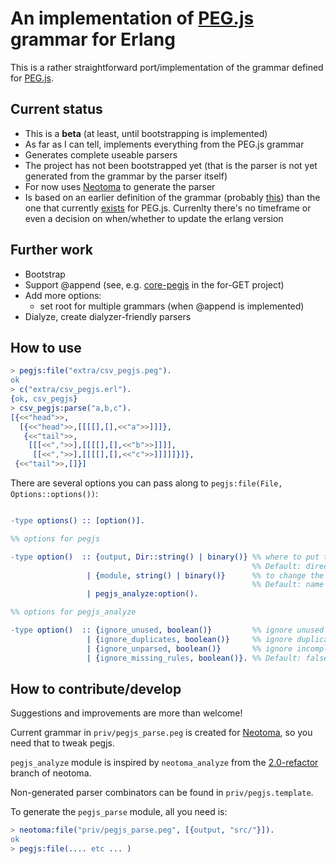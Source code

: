 # An implementation of [PEG.js](http://pegjs.majda.cz) grammar for Erlang

This is a rather straightforward port/implementation of the grammar defined for
[PEG.js](http://pegjs.majda.cz/documentation#grammar-syntax-and-semantics).

## Current status

- This is a **beta** (at least, until bootstrapping is implemented)
- As far as I can tell, implements everything from the PEG.js grammar
- Generates complete useable parsers
- The project has not been bootstrapped yet (that is the parser is not yet 
  generated from the grammar by the parser itself)
- For now uses [Neotoma](https://github.com/seancribbs/neotoma) to generate the parser
- Is based on an earlier definition of the grammar (probably [this](https://github.com/dmajda/pegjs/blob/f0a6bc92cc24b623689c7811bebc1ce2921442f0/src/parser.pegjs))
  than the one that currently [exists](https://github.com/dmajda/pegjs/blob/master/src/parser.pegjs) 
  for PEG.js. Currenlty there's no timeframe or even a decision on when/whether to update the erlang version

## Further work

- Bootstrap
- Support @append (see, e.g. [core-pegjs](https://github.com/for-GET/core-pegjs) 
  in the for-GET project)
- Add more options:
  - set root for multiple grammars (when @append is implemented)
- Dialyze, create dialyzer-friendly parsers

## How to use

```erlang
> pegjs:file("extra/csv_pegjs.peg").
ok
> c("extra/csv_pegjs.erl").
{ok, csv_pegjs}
> csv_pegjs:parse("a,b,c").
[{<<"head">>,
  [{<<"head">>,[[[[],[],<<"a">>]]]},
   {<<"tail">>,
    [[[<<",">>],[[[[],[],<<"b">>]]]],
     [[<<",">>],[[[[],[],<<"c">>]]]]]}]},
 {<<"tail">>,[]}]
```

There are several options you can pass along to `pegjs:file(File, Options::options())`:

```erlang

-type options() :: [option()].

%% options for pegjs

-type option()  :: {output, Dir::string() | binary()} %% where to put the generated file
                                                      %% Default: directory of the input file
                 | {module, string() | binary()}      %% to change the module name
                                                      %% Default: name of the input file
                 | pegjs_analyze:option().

%% options for pegjs_analyze

-type option()  :: {ignore_unused, boolean()}         %% ignore unused rules. Default: true
                 | {ignore_duplicates, boolean()}     %% ignore duplicate rules. Default: false
                 | {ignore_unparsed, boolean()}       %% ignore incomplete parses. Default: false
                 | {ignore_missing_rules, boolean()}. %% Default: false

```

## How to contribute/develop

Suggestions and improvements are more than welcome!

Current grammar in `priv/pegjs_parse.peg` is created for [Neotoma](https://github.com/seancribbs/neotoma),
so you need that to tweak pegjs.

`pegjs_analyze` module is inspired by `neotoma_analyze` from the [2.0-refactor](https://github.com/seancribbs/neotoma/tree/2.0-refactor)
branch of neotoma.

Non-generated parser combinators can be found in `priv/pegjs.template`.

To generate the `pegjs_parse` module, all you need is:

```erlang
> neotoma:file("priv/pegjs_parse.peg", [{output, "src/"}]).
ok
> pegjs:file(.... etc ... )
```
